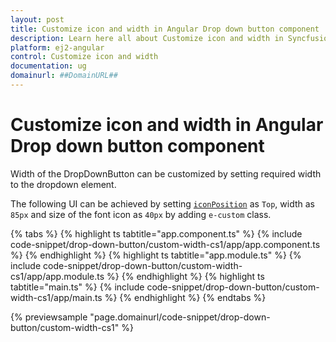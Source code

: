 ```yaml
---
layout: post
title: Customize icon and width in Angular Drop down button component | Syncfusion
description: Learn here all about Customize icon and width in Syncfusion Angular Drop down button component of Syncfusion Essential JS 2 and more.
platform: ej2-angular
control: Customize icon and width 
documentation: ug
domainurl: ##DomainURL##
---
```


# Customize icon and width in Angular Drop down button component

Width of the DropDownButton can be customized by setting required width to the dropdown element.

The following UI can be achieved by setting
[`iconPosition`](https://ej2.syncfusion.com/angular/documentation/api/drop-down-button#iconposition) as `Top`, width as `85px`
and size of the font icon as `40px` by adding `e-custom` class.

{% tabs %}
{% highlight ts tabtitle="app.component.ts" %}
{% include code-snippet/drop-down-button/custom-width-cs1/app/app.component.ts %}
{% endhighlight %}
{% highlight ts tabtitle="app.module.ts" %}
{% include code-snippet/drop-down-button/custom-width-cs1/app/app.module.ts %}
{% endhighlight %}
{% highlight ts tabtitle="main.ts" %}
{% include code-snippet/drop-down-button/custom-width-cs1/app/main.ts %}
{% endhighlight %}
{% endtabs %}
  
{% previewsample "page.domainurl/code-snippet/drop-down-button/custom-width-cs1" %}